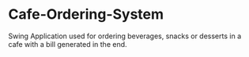 # Cafe-Ordering-System
Swing Application used for ordering beverages, snacks or desserts in a cafe with a bill generated in the end.
